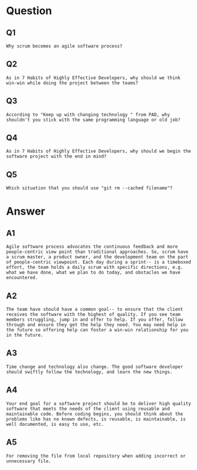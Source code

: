 # Question
## Q1 
    Why scrum becomes an agile software process?

## Q2
    As in 7 Habits of Highly Effective Developers, why should we think win-win while doing the project between the teams?

## Q3
    According to "Keep up with changing technology " from PAD, why shouldn't you stick with the same programming language or old job?

## Q4
    As in 7 Habits of Highly Effective Developers, why should we begin the software project with the end in mind?

## Q5
    Which situation that you should use "git rm --cached filename"?

# Answer
## A1
    Agile software process advocates the continuous feedback and more people-centric view point than traditional approaches. So, scrum have a scrum master, a product owner, and the development team on the part of people-centric viewpoint. Each day during a sprint-- is a timeboxed effort, the team holds a daily scrum with specific directions, e.g. what we have done, what we plan to do today, and obstacles we have encountered.

## A2
    The team have should have a common goal-- to ensure that the client receives the software with the highest of quality. If you see team members struggling, jump in and offer to help. If you offer, follow through and ensure they get the help they need. You may need help in the future so offering help can foster a win-win relationship for you in the future.

## A3
    Time change and technology also change. The good software developer should swiftly follow the technology, and learn the new things. 

## A4
    Your end goal for a software project should be to deliver high quality software that meets the needs of the client using reusable and maintainable code. Before coding begins, you should think about the problems like has no known defects, is reusable, is maintainable, is well documented, is easy to use, etc.

## A5 
    For removing the file from local repository when adding incorrect or unnecessary file.